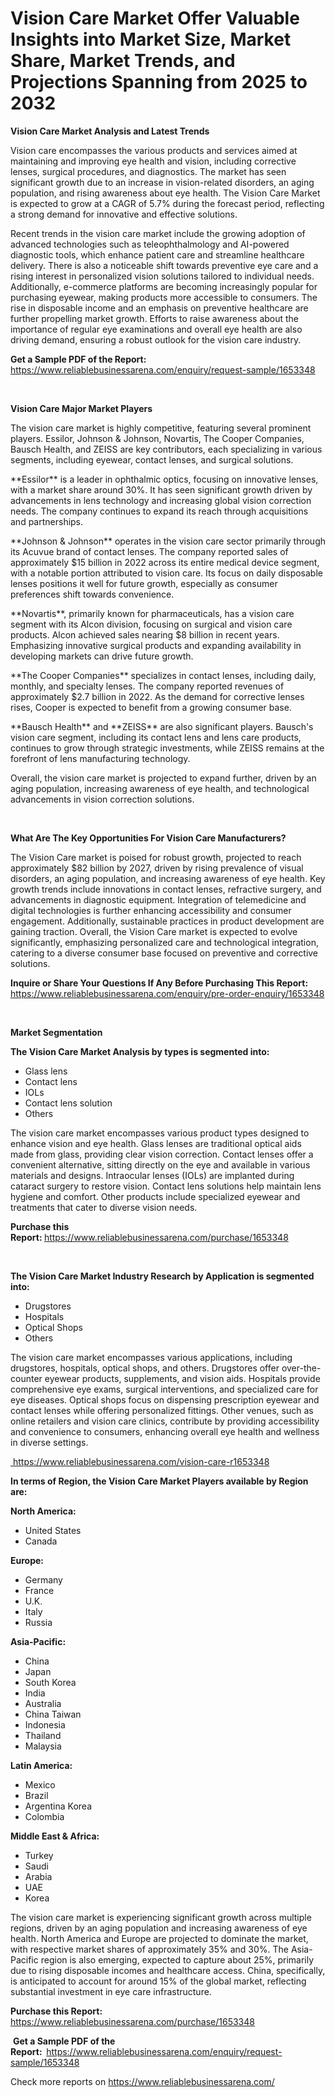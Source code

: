 <p><h1>Vision Care Market Offer Valuable Insights into Market Size, Market Share, Market Trends, and Projections Spanning from 2025 to 2032</h1></p><p><strong>Vision Care Market Analysis and Latest Trends</strong></p>
<p><p>Vision care encompasses the various products and services aimed at maintaining and improving eye health and vision, including corrective lenses, surgical procedures, and diagnostics. The market has seen significant growth due to an increase in vision-related disorders, an aging population, and rising awareness about eye health. The Vision Care Market is expected to grow at a CAGR of 5.7% during the forecast period, reflecting a strong demand for innovative and effective solutions.</p><p>Recent trends in the vision care market include the growing adoption of advanced technologies such as teleophthalmology and AI-powered diagnostic tools, which enhance patient care and streamline healthcare delivery. There is also a noticeable shift towards preventive eye care and a rising interest in personalized vision solutions tailored to individual needs. Additionally, e-commerce platforms are becoming increasingly popular for purchasing eyewear, making products more accessible to consumers. The rise in disposable income and an emphasis on preventive healthcare are further propelling market growth. Efforts to raise awareness about the importance of regular eye examinations and overall eye health are also driving demand, ensuring a robust outlook for the vision care industry.</p></p>
<p><strong>Get a Sample PDF of the Report:&nbsp;</strong> <a href="https://www.reliablebusinessarena.com/enquiry/request-sample/1653348?utm_campaign=2944&utm_medium=2&utm_source=Github&utm_content=ia&utm_term=05032025&utm_id=vision-care">https://www.reliablebusinessarena.com/enquiry/request-sample/1653348</a></p>
<p>&nbsp;</p>
<p><strong>Vision Care Major Market Players</strong></p>
<p><p>The vision care market is highly competitive, featuring several prominent players. Essilor, Johnson & Johnson, Novartis, The Cooper Companies, Bausch Health, and ZEISS are key contributors, each specializing in various segments, including eyewear, contact lenses, and surgical solutions.</p><p>**Essilor** is a leader in ophthalmic optics, focusing on innovative lenses, with a market share around 30%. It has seen significant growth driven by advancements in lens technology and increasing global vision correction needs. The company continues to expand its reach through acquisitions and partnerships.</p><p>**Johnson & Johnson** operates in the vision care sector primarily through its Acuvue brand of contact lenses. The company reported sales of approximately $15 billion in 2022 across its entire medical device segment, with a notable portion attributed to vision care. Its focus on daily disposable lenses positions it well for future growth, especially as consumer preferences shift towards convenience.</p><p>**Novartis**, primarily known for pharmaceuticals, has a vision care segment with its Alcon division, focusing on surgical and vision care products. Alcon achieved sales nearing $8 billion in recent years. Emphasizing innovative surgical products and expanding availability in developing markets can drive future growth.</p><p>**The Cooper Companies** specializes in contact lenses, including daily, monthly, and specialty lenses. The company reported revenues of approximately $2.7 billion in 2022. As the demand for corrective lenses rises, Cooper is expected to benefit from a growing consumer base.</p><p>**Bausch Health** and **ZEISS** are also significant players. Bausch's vision care segment, including its contact lens and lens care products, continues to grow through strategic investments, while ZEISS remains at the forefront of lens manufacturing technology.</p><p>Overall, the vision care market is projected to expand further, driven by an aging population, increasing awareness of eye health, and technological advancements in vision correction solutions.</p></p>
<p>&nbsp;</p>
<p><strong>What Are The Key Opportunities For Vision Care Manufacturers?</strong></p>
<p><p>The Vision Care market is poised for robust growth, projected to reach approximately $82 billion by 2027, driven by rising prevalence of visual disorders, an aging population, and increasing awareness of eye health. Key growth trends include innovations in contact lenses, refractive surgery, and advancements in diagnostic equipment. Integration of telemedicine and digital technologies is further enhancing accessibility and consumer engagement. Additionally, sustainable practices in product development are gaining traction. Overall, the Vision Care market is expected to evolve significantly, emphasizing personalized care and technological integration, catering to a diverse consumer base focused on preventive and corrective solutions.</p></p>
<p><strong>Inquire or Share Your Questions If Any Before Purchasing This Report:</strong> <a href="https://www.reliablebusinessarena.com/enquiry/pre-order-enquiry/1653348?utm_campaign=2944&utm_medium=2&utm_source=Github&utm_content=ia&utm_term=05032025&utm_id=vision-care">https://www.reliablebusinessarena.com/enquiry/pre-order-enquiry/1653348</a></p>
<p>&nbsp;</p>
<p><strong>Market Segmentation</strong></p>
<p><strong>The Vision Care Market Analysis by types is segmented into:</strong></p>
<p><ul><li>Glass lens</li><li>Contact lens</li><li>IOLs</li><li>Contact lens solution</li><li>Others</li></ul></p>
<p><p>The vision care market encompasses various product types designed to enhance vision and eye health. Glass lenses are traditional optical aids made from glass, providing clear vision correction. Contact lenses offer a convenient alternative, sitting directly on the eye and available in various materials and designs. Intraocular lenses (IOLs) are implanted during cataract surgery to restore vision. Contact lens solutions help maintain lens hygiene and comfort. Other products include specialized eyewear and treatments that cater to diverse vision needs.</p></p>
<p><strong>Purchase this Report:&nbsp;</strong><a href="https://www.reliablebusinessarena.com/purchase/1653348?utm_campaign=2944&utm_medium=2&utm_source=Github&utm_content=ia&utm_term=05032025&utm_id=vision-care">https://www.reliablebusinessarena.com/purchase/1653348</a></p>
<p>&nbsp;</p>
<p><strong>The Vision Care Market Industry Research by Application is segmented into:</strong></p>
<p><ul><li>Drugstores</li><li>Hospitals</li><li>Optical Shops</li><li>Others</li></ul></p>
<p><p>The vision care market encompasses various applications, including drugstores, hospitals, optical shops, and others. Drugstores offer over-the-counter eyewear products, supplements, and vision aids. Hospitals provide comprehensive eye exams, surgical interventions, and specialized care for eye diseases. Optical shops focus on dispensing prescription eyewear and contact lenses while offering personalized fittings. Other venues, such as online retailers and vision care clinics, contribute by providing accessibility and convenience to consumers, enhancing overall eye health and wellness in diverse settings.</p></p>
<p><a href="https://www.reliablebusinessarena.com/vision-care-r1653348?utm_campaign=2944&utm_medium=2&utm_source=Github&utm_content=ia&utm_term=05032025&utm_id=vision-care">&nbsp;https://www.reliablebusinessarena.com/vision-care-r1653348</a></p>
<p><strong>In terms of Region, the Vision Care Market Players available by Region are:</strong></p>
<p>
    <p> <strong> North America: </strong>
        <ul>
            <li>United States</li>
            <li>Canada</li>
        </ul>
        </p> 
    <p> <strong> Europe: </strong>
        <ul>
            <li>Germany</li>
            <li>France</li>
            <li>U.K.</li>
            <li>Italy</li>
            <li>Russia</li>
        </ul>
        </p> 
    <p> <strong> Asia-Pacific: </strong>
        <ul>
            <li>China</li>
            <li>Japan</li>
            <li>South Korea</li>
            <li>India</li>
            <li>Australia</li>
            <li>China Taiwan</li>
            <li>Indonesia</li>
            <li>Thailand</li>
            <li>Malaysia</li>
        </ul>
        </p> 
    <p> <strong> Latin America: </strong>
        <ul>
            <li>Mexico</li>
            <li>Brazil</li>
            <li>Argentina Korea</li>
            <li>Colombia</li>
        </ul>
        </p> 
    <p> <strong> Middle East & Africa: </strong>
        <ul>
            <li>Turkey</li>
            <li>Saudi</li>
            <li>Arabia</li>
            <li>UAE</li>
            <li>Korea</li>
        </ul>
    </p>
    </p>
<p><p>The vision care market is experiencing significant growth across multiple regions, driven by an aging population and increasing awareness of eye health. North America and Europe are projected to dominate the market, with respective market shares of approximately 35% and 30%. The Asia-Pacific region is also emerging, expected to capture about 25%, primarily due to rising disposable incomes and healthcare access. China, specifically, is anticipated to account for around 15% of the global market, reflecting substantial investment in eye care infrastructure.</p></p>
<p><strong>Purchase this Report: </strong><a href="https://www.reliablebusinessarena.com/purchase/1653348?utm_campaign=2944&utm_medium=2&utm_source=Github&utm_content=ia&utm_term=05032025&utm_id=vision-care">https://www.reliablebusinessarena.com/purchase/1653348</a></p>
<p>&nbsp;<strong>Get a Sample PDF of the Report:&nbsp;&nbsp;</strong><a href="https://www.reliablebusinessarena.com/enquiry/request-sample/1653348?utm_campaign=2944&utm_medium=2&utm_source=Github&utm_content=ia&utm_term=05032025&utm_id=vision-care">https://www.reliablebusinessarena.com/enquiry/request-sample/1653348</a></p>
<p><strong></strong></p>
<p>Check more reports on <a href="https://www.reliablebusinessarena.com/?utm_campaign=2944&utm_medium=2&utm_source=Github&utm_content=ia&utm_term=05032025&utm_id=vision-care">https://www.reliablebusinessarena.com/</a></p>